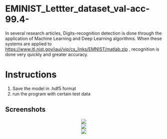 # EMINIST_Lettter_dataset_val-acc-99.4-

In several research articles, Digits-recognition detection is done through the application of Machine Learning and Deep Learning algorithms. 
When these systems are applied to https://www.itl.nist.gov/iaui/vip/cs_links/EMNIST/matlab.zip , recognition is done very quickly and greater accuracy.

# Instructions
1) Save the model in .hdf5 format
2) run the program with certain test data

## Screenshots
<center><img src="https://drive.google.com/file/d/1KrJ__dcxo9tLhSvd3kPJrsV49baT0i0m/view?usp=share_link"></center>
<center><img src="https://drive.google.com/file/d/1WDCiU-CmHwc5XGkjsLZjaeXFyWedeuKm/view?usp=share_link"></center>
<center><img src="https://drive.google.com/file/d/1_PRNdxqEYbPGxDncqQWIgWZSugJlzV60/view?usp=share_link"></center
